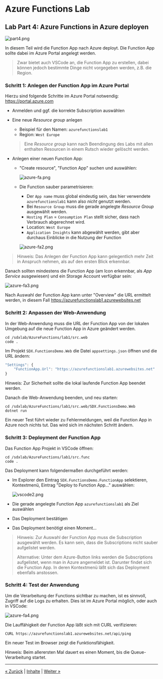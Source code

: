 # Azure Functions Lab 

## Lab Part 4: Azure Functions in Azure deployen

![part4.png](images/part4.png)

In diesem Teil wird die Function App nach Azure deployt. Die Function App sollte dabei im Azure Portal angelegt werden. 

>Zwar bietet auch VSCode an, die Function App zu erstellen, dabei können jedoch bestimmte Dinge nicht vorgegeben werden, z.B. die Region.



### Schritt 1: Anlegen der Function App im Azure Portal

Hierzu sind folgende Schritte im Azure Portal notwendig: https://portal.azure.com

* Anmelden und ggf. die korrekte Subscription auswählen

* Eine neue *Resource group* anlegen
	* Beispiel für den Namen: `azurefunctionslab1`
	* Region: `West Europe` 

	>Eine *Resource group* kann nach Beendingung des Labs mit allen enthalten Resourcen in einem Rutsch wieder gelöscht werden. 

* Anlegen einer neuen Function App:
	* "Create resource", "Function App" suchen und auswählen:

		![azure-fa.png](images/azure-fa.png)

	* Die Function sauber parametrisieren:  
		* Der `App name` muss global eindeutig sein, das hier verwendete `azurefunctionslab1` kann also *nicht* genutzt werden.
		* Bei `Resource Group` muss die gerade angelegte *Resource Group* ausgewählt werden.
		* `Hosting Plan` = `Consumption Plan` stellt sicher, dass nach Verbrauch abgerechnet wird.
		* Location: `West Europe` 
		* `Application Insights` kann abgewählt werden, gibt aber durchaus Einblicke in die Nutzung der Function 
		
		![azure-fa2.png](images/azure-fa2.png)
	 
>Hinweis: Das Anlegen der Function App kann gelegentlich mehr Zeit in Anspruch nehmen, als auf den ersten Blick erkennbar. 

Danach sollten mindestens die Function App (am Icon erkennbar, als *App Service* ausgewiesen) und ein Storage Account verfügbar sein:

![azure-fa3.png](images/azure-fa3.png)

Nach Auswahl der Function App kann unter "Overview" die URL ermittelt werden, in diesem Fall https://azurefunctionslab1.azurewebsites.net 



### Schritt 2: Anpassen der Web-Anwendung

In der Web-Anwendung muss die URL der Function App von der lokalen Umgebung auf die neue Function App in Azure geändert werden.

	cd /sdxlab/AzureFunctions/lab1/src.web
	code .

Im Projekt `SDX.FunctionsDemo.Web` die Datei `appsettings.json` öffnen und die URL ändern:

```JavaScript
"Settings": {
    "FunctionApp.Url": "https://azurefunctionslab1.azurewebsites.net"
}
```

Hinweis: Zur Sicherheit sollte die lokal laufende Function App beendet werden. 


Danach die Web-Anwendung beenden, und neu starten:

	cd /sdxlab/AzureFunctions/lab1/src.web/SDX.FunctionsDemo.Web
	dotnet run
 
Ein neuer Test führt wieder zu Fehlermeldungen, weil die Function App in Azure noch nichts tut. Das wird sich im nächsten Schritt ändern.



### Schritt 3: Deployment der Function App

Das Function App Projekt in VSCode öffnen:

	cd /sdxlab/AzureFunctions/lab1/src.func
	code .

Das Deployment kann folgendermaßen durchgeführt werden:

* Im Explorer den Eintrag `SDX.FunctionsDemo.FunctionApp` selektieren, Kontextmenü, Eintrag "Deploy to Function App..." auswählen:

	![vscode2.png](images/vscode2.png)
* Die gerade angelegte Function App `azurefunctionslab1` als Ziel auswählen  
* Das Deployment bestätigen
* Das Deployment benötigt einen Moment...

>Hinweis: Zur Auswahl der Function App muss die Subscription ausgewählt werden. Es kann sein, dass die Subscriptions nicht sauber aufgelistet werden.
>
>Alternative: Unter dem Azure-Button links werden die Subscriptions aufgelistet, wenn man in Azure angemeldet ist. Darunter findet sich die Function App. In deren Kontextmenü läßt sich das Deployment  ebenfalls anstossen. 



### Schritt 4: Test der Anwendung

Um die Verarbeitung der Functions sichtbar zu machen, ist es sinnvoll, Zugriff auf die Logs zu erhalten. Dies ist im Azure Portal möglich, oder auch in VSCode:

![azure-fa4.png](images/azure-fa4.png)

Die Lauffähigkeit der Function App läßt sich mit CURL verifizieren:

	CURL https://azurefunctionslab1.azurewebsites.net/api/ping

Ein neuer Test im Browser zeigt die Funktionsfähigkeit. 

Hinweis: Beim allerersten Mal dauert es einen Moment, bis die Queue-Verarbeitung startet.

---
[« Zurück](lab1-part3.md) | [Inhalte](lab1.md#lab-inhalte) | [Weiter »](lab1-part5.md)
